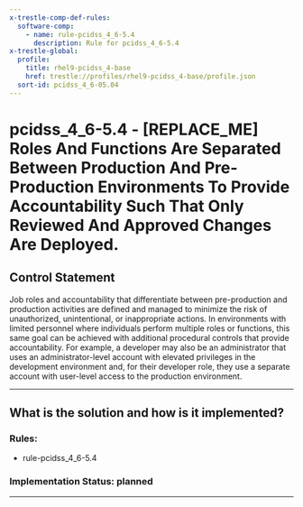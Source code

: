 ```yaml
---
x-trestle-comp-def-rules:
  software-comp:
    - name: rule-pcidss_4_6-5.4
      description: Rule for pcidss_4_6-5.4
x-trestle-global:
  profile:
    title: rhel9-pcidss_4-base
    href: trestle://profiles/rhel9-pcidss_4-base/profile.json
  sort-id: pcidss_4_6-05.04
---
```


# pcidss_4_6-5.4 - \[REPLACE_ME\] Roles And Functions Are Separated Between Production And Pre-Production Environments To Provide Accountability Such That Only Reviewed And Approved Changes Are Deployed.

## Control Statement

Job roles and accountability that differentiate between pre-production and production
activities are defined and managed to minimize the risk of unauthorized, unintentional,
or inappropriate actions. In environments with limited personnel where individuals perform
multiple roles or functions, this same goal can be achieved with additional procedural
controls that provide accountability. For example, a developer may also be an administrator
that uses an administrator-level account with elevated privileges in the development
environment and, for their developer role, they use a separate account with user-level
access to the production environment.

______________________________________________________________________

## What is the solution and how is it implemented?

<!-- For implementation status enter one of: implemented, partial, planned, alternative, not-applicable -->

<!-- Note that the list of rules under ### Rules: is read-only and changes will not be captured after assembly to JSON -->

<!-- Add control implementation description here for control: pcidss_4_6-5.4 -->

### Rules:

  - rule-pcidss_4_6-5.4

### Implementation Status: planned

______________________________________________________________________
